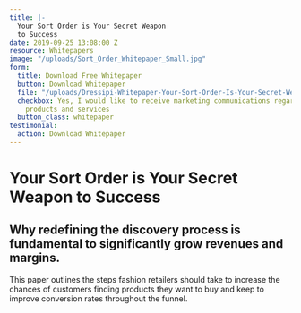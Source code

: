 ```yaml
---
title: |-
  Your Sort Order is Your Secret Weapon
  to Success
date: 2019-09-25 13:08:00 Z
resource: Whitepapers
image: "/uploads/Sort_Order_Whitepaper_Small.jpg"
form:
  title: Download Free Whitepaper
  button: Download Whitepaper
  file: "/uploads/Dressipi-Whitepaper-Your-Sort-Order-Is-Your-Secret-Weapon-To-Success.pdf"
  checkbox: Yes, I would like to receive marketing communications regarding Dressipi
    products and services
  button_class: whitepaper
testimonial:
  action: Download Whitepaper
---
```


# Your Sort Order is Your Secret Weapon to Success

## Why redefining the discovery process is fundamental to significantly grow revenues and margins.

This paper outlines the steps fashion retailers should take to increase the chances of customers finding products they want to buy and keep to improve conversion rates throughout the funnel.